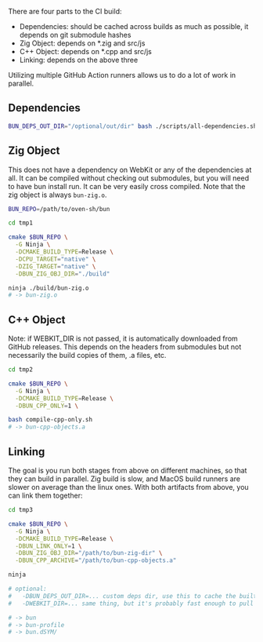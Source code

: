 There are four parts to the CI build:

- Dependencies: should be cached across builds as much as possible, it depends on git submodule hashes
- Zig Object: depends on \*.zig and src/js
- C++ Object: depends on \*.cpp and src/js
- Linking: depends on the above three

Utilizing multiple GitHub Action runners allows us to do a lot of work in parallel.

## Dependencies

```sh
BUN_DEPS_OUT_DIR="/optional/out/dir" bash ./scripts/all-dependencies.sh
```

## Zig Object

This does not have a dependency on WebKit or any of the dependencies at all. It can be compiled without checking out submodules, but you will need to have bun install run. It can be very easily cross compiled. Note that the zig object is always `bun-zig.o`.

```sh
BUN_REPO=/path/to/oven-sh/bun

cd tmp1

cmake $BUN_REPO \
  -G Ninja \
  -DCMAKE_BUILD_TYPE=Release \
  -DCPU_TARGET="native" \
  -DZIG_TARGET="native" \
  -DBUN_ZIG_OBJ_DIR="./build"

ninja ./build/bun-zig.o
# -> bun-zig.o
```

## C++ Object

Note: if WEBKIT_DIR is not passed, it is automatically downloaded from GitHub releases. This depends on the headers from submodules but not necessarily the build copies of them, .a files, etc.

```sh
cd tmp2

cmake $BUN_REPO \
  -G Ninja \
  -DCMAKE_BUILD_TYPE=Release \
  -DBUN_CPP_ONLY=1 \

bash compile-cpp-only.sh
# -> bun-cpp-objects.a
```

## Linking

The goal is you run both stages from above on different machines, so that they can build in parallel. Zig build is slow, and MacOS build runners are slower on average than the linux ones. With both artifacts from above, you can link them together:

```sh
cd tmp3

cmake $BUN_REPO \
  -G Ninja \
  -DCMAKE_BUILD_TYPE=Release \
  -DBUN_LINK_ONLY=1 \
  -DBUN_ZIG_OBJ_DIR="/path/to/bun-zig-dir" \
  -DBUN_CPP_ARCHIVE="/path/to/bun-cpp-objects.a"

ninja

# optional:
#   -DBUN_DEPS_OUT_DIR=... custom deps dir, use this to cache the built deps between rebuilds
#   -DWEBKIT_DIR=... same thing, but it's probably fast enough to pull from github releases

# -> bun
# -> bun-profile
# -> bun.dSYM/
```

